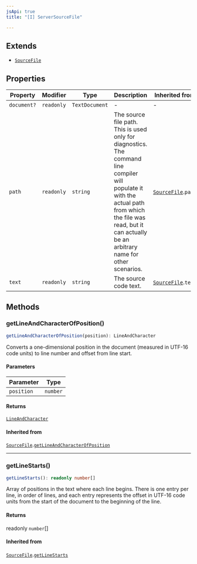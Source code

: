 ```yaml
---
jsApi: true
title: "[I] ServerSourceFile"

---
```

## Extends

- [`SourceFile`](SourceFile.md)

## Properties

| Property | Modifier | Type | Description | Inherited from |
| ------ | ------ | ------ | ------ | ------ |
| `document?` | `readonly` | `TextDocument` | - | - |
| `path` | `readonly` | `string` | The source file path. This is used only for diagnostics. The command line compiler will populate it with the actual path from which the file was read, but it can actually be an arbitrary name for other scenarios. | [`SourceFile`](SourceFile.md).`path` |
| `text` | `readonly` | `string` | The source code text. | [`SourceFile`](SourceFile.md).`text` |

## Methods

### getLineAndCharacterOfPosition()

```ts
getLineAndCharacterOfPosition(position): LineAndCharacter
```

Converts a one-dimensional position in the document (measured in UTF-16
code units) to line number and offset from line start.

#### Parameters

| Parameter | Type |
| ------ | ------ |
| `position` | `number` |

#### Returns

[`LineAndCharacter`](LineAndCharacter.md)

#### Inherited from

[`SourceFile`](SourceFile.md).[`getLineAndCharacterOfPosition`](SourceFile.md#getlineandcharacterofposition)

***

### getLineStarts()

```ts
getLineStarts(): readonly number[]
```

Array of positions in the text where each line begins. There is one entry
per line, in order of lines, and each entry represents the offset in UTF-16
code units from the start of the document to the beginning of the line.

#### Returns

readonly `number`[]

#### Inherited from

[`SourceFile`](SourceFile.md).[`getLineStarts`](SourceFile.md#getlinestarts)
